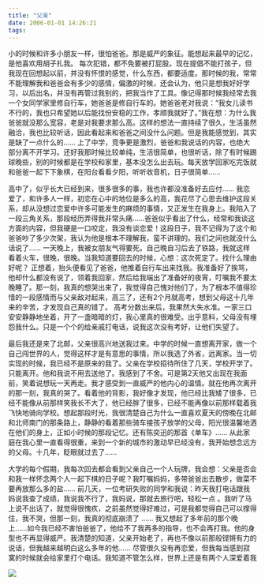 ```yaml
---
title: "父亲"
date: 2006-01-01 14:26:21
tags:
---
```


小的时候和许多小朋友一样，很怕爸爸。那是威严的象征。能想起来最早的记忆，是他喜欢用胡子扎我。 每次犯错，都不免要被打屁股。现在提倡不能打孩子，但我现在回想起以前，并没有怀恨的感觉，什么东西，都要适度。那时候的我，常常不能理解我和爸爸会有多少的感情，偏激的时候，还会认为，他只是想我好好学习，以后出名，并没有再管过我别的，把我当作了工具。像记得那时候我经常去我一个女同学家里修自行车，她爸爸是修自行车的。她爸爸老对我说：“我女儿读书不行的，我也只希望她以后能找份安稳的工作，孝顺我就好了。”我在想：为什么我爸爸就没那么宽容，老是对我要求那么高。这样的想法一直持续了很久，生活虽然融洽，我也比较听话，因此看起来和爸爸之间没什么问题。但是我能感觉到，其实是缺了一点什么的…… 上了中学，竞争更是激烈，爸爸和我说话的内容，也绝大部分离不开学习。还好我那时候比较单纯，生活很简单，也很听话，除了有时候踢球晚些，别的时候都是在学校和家里，基本没怎么出去玩。每天放学回家吃完饭就和爸爸一起下下象棋，在阳台看看夕阳，听听收音机，日子很简单……

高中了，似乎长大已经到来，很多很多的事，我也许都没准备好去应付…… 我恋爱了，和许多人一样，初恋在心中的地位是多么的高，我花尽了心思去维护这段关系，却从没想过恋爱中许多可能发生的麻烦的事情，又正发生在我身上。我陷入了一段三角关系，那段经历弄得我非常头痛……爸爸似乎看出了什么，经常和我谈这方面的内容，但我硬是一口咬定，我没有谈恋爱！这段日子，我不记得为了这个和爸爸吵了多少次架，我认为他是根本不理解我，蛮不讲理的。我们之间也就没什么话说了…… 一天晚上，我被女朋友气得要死。自己晚自习后去了铁路，我就这样看着火车，很晚，很晚。当我知道要回去的时候，心想：这次死定了。找什么理由好呢？ 正想着，抬头便看见了爸爸，他推着自行车出来找我。我准备好了挨骂，他却什么都没有说了，领着我回家，然后给我端出了准备好的夜宵，叮嘱我不要太晚睡了。那一刻，我真的想哭出来了，我觉得自己愧对他们了，为了根本不值得珍惜的一段感情而与父亲敌对起来，高三了，还有2个月就高考，想到父母这十几年来的辛苦，才发现自己真的错了。 高考分数出来后，我果然大失水准。一家三口安安静静地坐着，开了一盏暗暗的灯，我心里真的很难受。出乎意料，父母没有埋怨我什么。只是一个个的给亲戚打电话，说我这次没有考好，让他们失望了。 

最后我还是来了北邮，父亲很高兴地送我过来。中学的时候一直想离开家，做一个自己闯世界的人，觉得这样才是有意思的事情，所以我选了外省，远离家。当一切实现的时候，我已经不是原来的我了。父亲在学校招待所住了几天，学校开学了。只能离开。他和我说不用去送他了。我感到了不舍。可是第2天他又出现在我面前，笑着说想玩一天再走。我才感受到一直威严的他内心的温情。就在他再次离开的那一刻，我真的哭了。看着他的背影，我好像才发现，他已经比我矮了很多，已经不能像从前那样笑我长不大了，他已经胖了很多，已经不能再像以前那样载着我飞快地骑向学校。想起那段时光，我很清楚自己为什么一直喜欢夏天的傍晚在北邮和北师南门的那条路上，静静的看着那些骑车接孩子放学的父母，阳光很温馨地洒在他们的身上，正如小时候的那段记忆。还有陈奕迅的那首《单车》…… 从此家庭在我心里一直看得很重，来到一个新的城市的激动早已经没有，我开始想念远方的父母。十几年，眨眼就过去了……

大学的每个假期，我每次回去都会看到父亲自己一个人玩牌，我会想：父亲是否会和我一样怀念两个人一起下棋的日子呢？我叮嘱妈妈，多带爸爸出去散步，做菜不要再放那么多的盐…… 前几天，一位考研失败的同学和我说：昨天我打电话跟我妈说我查了成绩，我说我不行了，我妈说，那就去旅行吧，轻松一点 。我听了马上说不出话了，就觉得很愧疚，之前虽然觉得好难过，可是我都觉得自己可以撑得住，我不哭，但那一刻，我真的彻底崩溃了 …… 我又想起了多年前的那个晚上……如今我已经不害怕爸爸了，他给不了我再多的指导，也不会再打我。他的身型也不再显得威严。我清楚的知道，父亲开始老了，再也不像以前那般铿锵有力的说话，但我越来越明白这么多年的他…… 尽管很久没有再恋爱，但我每当感到寂寞的时候就会给家里打个电话。我知道不管怎么样，世界上还是有两个人深爱着我

![](../../../images/2011/p19809374-1.jpg)